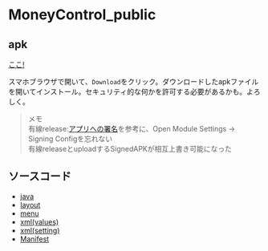 # MoneyControl_public

## apk

[ここ!](https://github.com/oha-yashi/MoneyControl_public/blob/master/app/release)

スマホブラウザで開いて、`Download`をクリック。ダウンロードしたapkファイルを開いてインストール。セキュリティ的な何かを許可する必要があるかも。よろしく。

>メモ</br>
>有線release:[アプリへの署名](https://developer.android.com/studio/publish/app-signing)を参考に、Open Module Settings -> Signing Configを忘れない</br>
>有線releaseとuploadするSignedAPKが相互上書き可能になった

## ソースコード

- [java](https://github.com/oha-yashi/MoneyControl_public/tree/master/app/src/main/java/com/example/moneycontrol)
- [layout](https://github.com/oha-yashi/MoneyControl_public/tree/master/app/src/main/res/layout)
- [menu](https://github.com/oha-yashi/MoneyControl_public/tree/master/app/src/main/res/menu)
- [xml(values)](https://github.com/oha-yashi/MoneyControl_public/tree/master/app/src/main/res/values)
- [xml(setting)](https://github.com/oha-yashi/MoneyControl_public/tree/master/app/src/main/res/xml)
- [Manifest](https://github.com/oha-yashi/MoneyControl_public/blob/master/app/src/main/AndroidManifest.xml)

